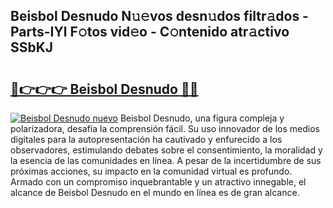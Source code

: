## Beisbol Desnudo N𝚞𝚎vos desn𝚞dos filtr𝚊dos - Parts-IYl F𝚘tos vid𝚎o - C𝚘ntenido atr𝚊ctivo SSbKJ

# <h2><a href="http://mbbudg.tromn.icu/?c=Beisbol+Desnudo">🔗👉👉👉 Beisbol Desnudo 🔗🔗</a></h2>

[![Beisbol Desnudo nuevo](https://i.imgur.com/pEAQMta.gif)](http://mbbudg.tromn.icu/?c=Beisbol+Desnudo)
Beisbol Desnudo, una figura compleja y polarizadora, desafía la comprensión fácil. Su uso innovador de los medios digitales para la autopresentación ha cautivado y enfurecido a los observadores, estimulando debates sobre el consentimiento, la moralidad y la esencia de las comunidades en línea. A pesar de la incertidumbre de sus próximas acciones, su impacto en la comunidad virtual es profundo. Armado con un compromiso inquebrantable y un atractivo innegable, el alcance de Beisbol Desnudo en el mundo en línea es de gran alcance.
